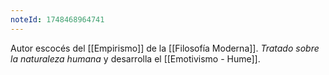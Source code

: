 ```yaml
---
noteId: 1748468964741
---
```


Autor escocés del [[Empirismo]] de la [[Filosofía Moderna]]. *Tratado sobre la naturaleza humana* y desarrolla el [[Emotivismo - Hume]].
